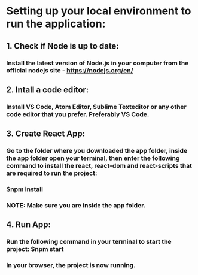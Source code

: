 # Setting up your local environment to run the application:

## 1. Check if Node is up to date:
### Install the latest version of Node.js in your computer from the official nodejs site - https://nodejs.org/en/

## 2. Intall a code editor:
### Install VS Code, Atom Editor, Sublime Texteditor or any other code editor that you prefer. Preferably VS Code. 

## 3. Create React App:
### Go to the folder where you downloaded the app folder, inside the app folder open your terminal, then enter the following command to install the react, react-dom and react-scripts that are required to run the project:
### $npm install
### NOTE: Make sure you are inside the app folder.

## 4. Run App:
### Run the following command in your terminal to start the project: $npm start

### In your browser, the project is now running. 

